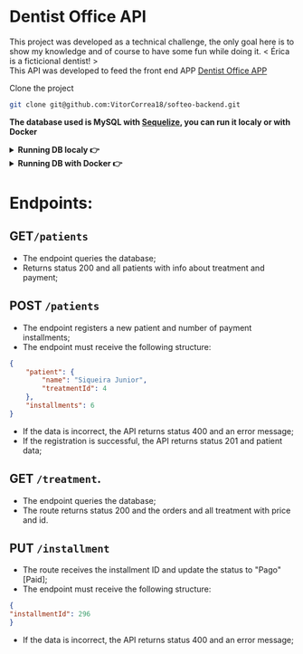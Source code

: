 # Dentist Office API

This project was developed as a technical challenge, the only goal here is to show my knowledge and of course to have
some fun while doing it. < Érica is a ficticional dentist! > <br>
This API was developed to feed the front end APP [Dentist Office APP](https://github.com/VitorCorrea18/softeo-frontend)

Clone the project
```bash
git clone git@github.com:VitorCorrea18/softeo-backend.git
```
**The database used is MySQL with [Sequelize](https://sequelize.org/), you can run it localy or with Docker**

<details>
  <summary><strong>Running DB localy 👉</strong></summary><br />
  
  ## Running DB locally
  
  In the project's folder install the dependencies
  ```bash
  npm install
  ```
  
  Create a **.env** file in the app's root directory with the variables for your MySQL server connection. EX:
  ```bash
  DB_HOST=127.0.0.1
  DB_USER=root
  DB_PASSWORD=123456
  DB_PORT=3002
  ```
  Start the application with
  ```bash
  npm start
  ```
  It will automatically create the DB, tables and also insert some data to test the API.
</details>

<details>
  <summary><strong>Running DB with Docker 👉</strong></summary><br />
  
  ## Docker
  
  Run the docker-compose script at the projects root folder
  ```bash
  docker-compose up -d
  ```
* The above command will create a container running the MySQL 8.0.21 with user "root" and password "123456" <br>

  Install the dependencies
    ```bash
    npm install
    ```
   Start the application with
  ```bash
  npm start
  ```
  It will automatically create the DB, tables and also insert some data to test the API.

</details>

# Endpoints:

## GET`/patients`
- The endpoint queries the database;
- Returns status 200 and all patients with info about treatment and payment;

## POST `/patients`
- The endpoint registers a new patient and number of payment installments;
- The endpoint must receive the following structure:

```json
{
	"patient": {
		"name": "Siqueira Junior",
		"treatmentId": 4
	},
	"installments": 6
}
```
- If the data is incorrect, the API returns status 400 and an error message;
- If the registration is successful, the API returns status 201 and patient data;


## GET `/treatment`.
- The endpoint queries the database;
- The route returns status 200 and the orders and all treatment with price and id.

## PUT `/installment`
- The route receives the installment ID and update the status to "Pago" [Paid];
- The endpoint must receive the following structure:
```json
{
"installmentId": 296
}
```
- If the data is incorrect, the API returns status 400 and an error message;


